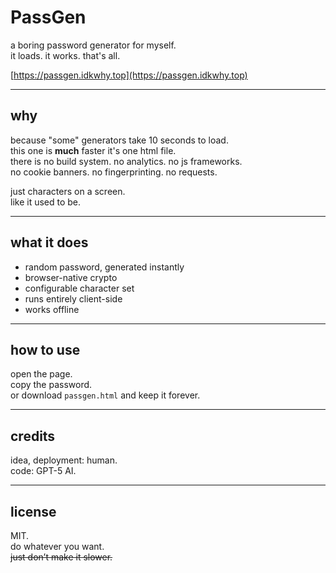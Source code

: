 # PassGen

a boring password generator for myself.  
it loads. it works. that's all.

[https://passgen.idkwhy.top](https://passgen.idkwhy.top)

---

## why

because "some" generators take 10 seconds to load.  
this one is **much** faster
it's one html file.  
there is no build system. no analytics. no js frameworks.  
no cookie banners. no fingerprinting. no requests.

just characters on a screen.  
like it used to be.

---

## what it does

- random password, generated instantly
- browser-native crypto
- configurable character set
- runs entirely client-side
- works offline

---

## how to use

open the page.  
copy the password.  
or download `passgen.html` and keep it forever.

---

## credits

idea, deployment: human.  
code: GPT-5 AI.  

---

## license

MIT.  
do whatever you want.  
~~just don’t make it slower.~~
